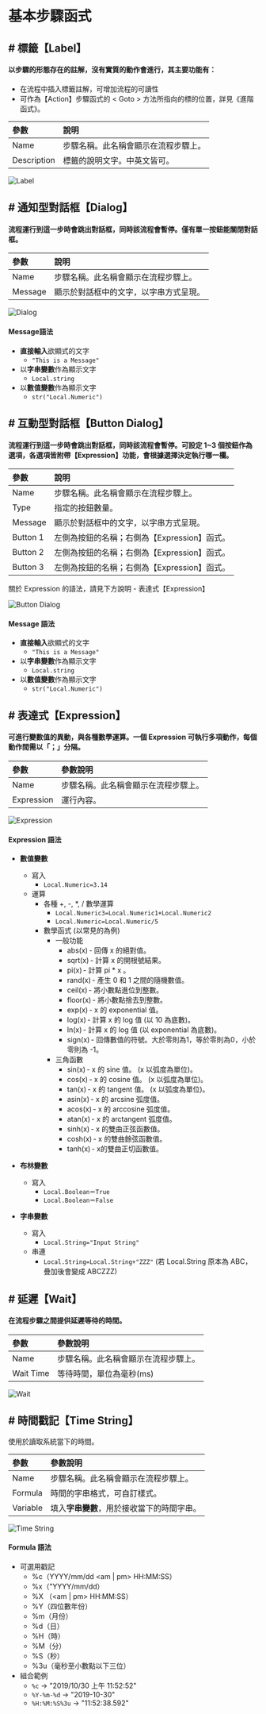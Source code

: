 # 基本步驟函式

## \# 標籤【Label】

#### 以步驟的形態存在的註解，沒有實質的動作會進行，其主要功能有：

* 在流程中插入標籤註解，可增加流程的可讀性
* 可作為【Action】步驟函式的 &lt; Goto &gt; 方法所指向的標的位置，詳見《進階函式》。

| 參數 | 說明 |
| :--- | :--- |
| Name | 步驟名稱。此名稱會顯示在流程步驟上。 |
| Description | 標籤的說明文字。中英文皆可。 |

![Label](../../../../.gitbook/assets/step_label.PNG)



## \# 通知型對話框【Dialog】

#### 流程運行到這一步時會跳出對話框，同時該流程會暫停。僅有單一按鈕能關閉對話框。

| 參數 | 說明 |
| :--- | :--- |
| Name | 步驟名稱。此名稱會顯示在流程步驟上。 |
| Message | 顯示於對話框中的文字，以字串方式呈現。 |

![Dialog](../../../../.gitbook/assets/step_dialog.PNG)

#### Message語法

* **直接輸入**欲顯式的文字
  * `"This is a Message"`
* 以**字串變數**作為顯示文字
  * `Local.string`
* 以**數值變數**作為顯示文字
  * `str("Local.Numeric")`



## \# 互動型對話框【Button Dialog】

#### 流程運行到這一步時會跳出對話框，同時該流程會暫停。可設定 1~3 個按鈕作為選項，各選項皆附帶【Expression】功能，會根據選擇決定執行哪一欄。

| 參數 | 說明 |
| :--- | :--- |
| Name | 步驟名稱。此名稱會顯示在流程步驟上。 |
| Type | 指定的按鈕數量。 |
| Message | 顯示於對話框中的文字，以字串方式呈現。 |
| Button 1 | 左側為按鈕的名稱；右側為【Expression】函式。 |
| Button 2 | 左側為按鈕的名稱；右側為【Expression】函式。 |
| Button 3 | 左側為按鈕的名稱；右側為【Expression】函式。 |

關於 Expression 的語法，請見下方說明 - 表達式【Expression】

![Button Dialog](../../../../.gitbook/assets/step_buttondialog.PNG)

#### Message 語法

* **直接輸入**欲顯式的文字
  * `"This is a Message"`
* 以**字串變數**作為顯示文字
  * `Local.string`
* 以**數值變數**作為顯示文字
  * `str("Local.Numeric")`



## \# 表達式【Expression】

#### 可進行變數值的異動，與各種數學運算。一個 Expression 可執行多項動作，每個動作間需以「**；**」分隔。

| 參數 | 參數說明 |
| :--- | :--- |
| Name | 步驟名稱。此名稱會顯示在流程步驟上。 |
| Expression | 運行內容。 |

![Expression](../../../../.gitbook/assets/step_expression.PNG)

#### Expression 語法

* **數值變數**
  * 寫入
    * `Local.Numeric=3.14`
  * 運算
    * 各種 +, -, \*, / 數學運算
      * `Local.Numeric3=Local.Numeric1+Local.Numeric2`
      * `Local.Numeric=Local.Numeric/5`
    * 數學函式 \(以常見的為例\)
      * 一般功能
        * abs\(x\) - 回傳 x 的絕對值。
        * sqrt\(x\) - 計算 x 的開根號結果。
        * pi\(x\) - 計算 pi \* x 。
        * rand\(x\) - 產生 0 和 1 之間的隨機數值。
        * ceil\(x\) - 將小數點進位到整數。
        * floor\(x\) - 將小數點捨去到整數。
        * exp\(x\) - x 的 exponential 值。
        * log\(x\) - 計算 x 的 log 值 \(以 10 為底數\)。
        * ln\(x\) - 計算 x 的 log 值 \(以 exponential 為底數\)。
        * sign\(x\) - 回傳數值的符號。大於零則為1，等於零則為0，小於零則為 -1。 
      * 三角函數
        * sin\(x\) - x 的 sine 值。 \(x 以弧度為單位\)。
        * cos\(x\) - x 的 cosine 值。 \(x 以弧度為單位\)。
        * tan\(x\) - x 的 tangent 值。 \(x 以弧度為單位\)。
        * asin\(x\) - x 的 arcsine 弧度值。
        * acos\(x\) - x 的 arccosine 弧度值。
        * atan\(x\) -  x 的 arctangent 弧度值。
        * sinh\(x\) - x 的雙曲正弦函數值。
        * cosh\(x\) - x 的雙曲餘弦函數值。
        * tanh\(x\) - x的雙曲正切函數值。
* **布林變數**
  * 寫入
    * `Local.Boolean＝True`
    * `Local.Boolean＝False`

 
* **字串變數**
  * 寫入
    * `Local.String="Input String"`
  * 串連
    * `Local.String=Local.String+"ZZZ"` \(若 Local.String 原本為 ABC，疊加後會變成 ABCZZZ\)



## \# 延遲【Wait】

#### 在流程步驟之間提供延遲等待的時間。

| 參數 | 參數說明 |
| :--- | :--- |
| Name | 步驟名稱。此名稱會顯示在流程步驟上。 |
| Wait Time | 等待時間，單位為毫秒\(ms\) |

![Wait](../../../../.gitbook/assets/step_wait.PNG)



## \# 時間戳記【Time String】

使用於讀取系統當下的時間。

| 參數 | 參數說明 |
| :--- | :--- |
| Name | 步驟名稱。此名稱會顯示在流程步驟上。 |
| Formula | 時間的字串格式，可自訂樣式。 |
| Variable | 填入**字串變數**，用於接收當下的時間字串。 |

![Time String](../../../../.gitbook/assets/step_timestring.PNG)

#### Formula 語法

* 可選用戳記
  * %c（YYYY/mm/dd &lt;am \| pm&gt; HH:MM:SS）
  * %x（"YYYY/mm/dd）
  * %X （&lt;am \| pm&gt; HH:MM:SS）
  * %Y（四位數年份）
  * %m（月份）
  * %d（日）
  * %H（時）
  * %M（分）
  * %S（秒）
  * %3u（毫秒至小數點以下三位）
* 組合範例
  * `%c` → "2019/10/30 上午 11:52:52"
  * `%Y-%m-%d` → "2019-10-30"
  * `%H:%M:%S%3u` → "11:52:38.592"

